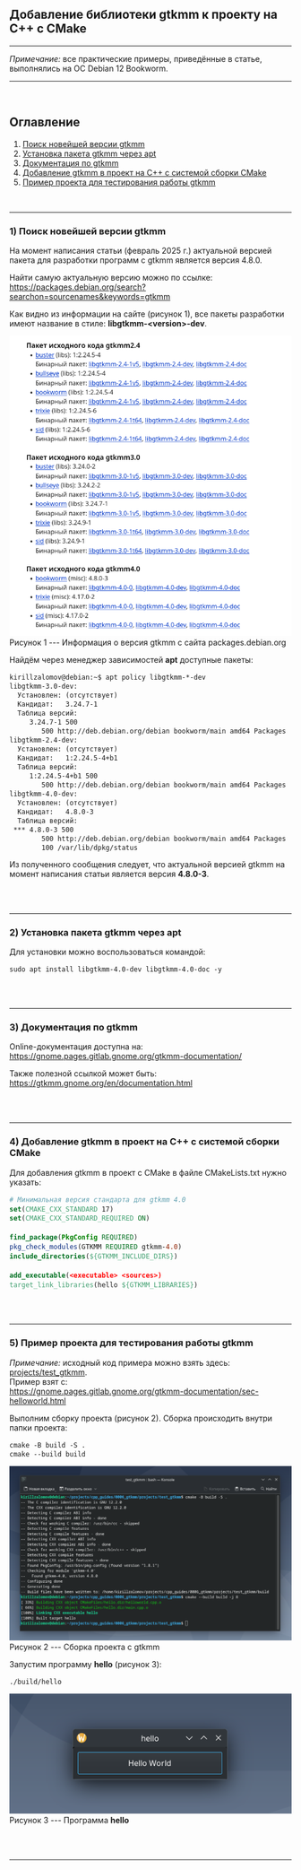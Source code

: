 ## Добавление библиотеки gtkmm к проекту на C++ с CMake  

---

_Примечание:_ все практические примеры, приведённые в статье, выполнялись на ОС Debian 12 Bookworm.  

---

<br>  

## Оглавление

1. [Поиск новейшей версии gtkmm](#сhapter_1)
2. [Установка пакета gtkmm через apt](#сhapter_2)
3. [Документация по gtkmm](#сhapter_3)
4. [Добавление gtkmm в проект на C++ с системой сборки CMake](#сhapter_4)
5. [Пример проекта для тестирования работы gtkmm](#сhapter_5)
<br>  

---

<a name="сhapter_1"></a>
### 1) Поиск новейшей версии gtkmm  

На момент написания статьи (февраль 2025 г.) актуальной версией пакета для разработки программ с gtkmm является версия 4.8.0.  

Найти самую актуальную версию можно по ссылке:  
https://packages.debian.org/search?searchon=sourcenames&keywords=gtkmm  

Как видно из информации на сайте (рисунок 1), все пакеты разработки имеют название в стиле: __libgtkmm-\<version\>-dev__.  

![Информация о версия gtkmm с сайта packages.debian.org](images/1.png)  
Рисунок 1 --- Информация о версия gtkmm с сайта packages.debian.org  

Найдём через менеджер зависимостей __apt__ доступные пакеты:

```console
kirillzalomov@debian:~$ apt policy libgtkmm-*-dev
libgtkmm-3.0-dev:
  Установлен: (отсутствует)
  Кандидат:   3.24.7-1
  Таблица версий:
     3.24.7-1 500
        500 http://deb.debian.org/debian bookworm/main amd64 Packages
libgtkmm-2.4-dev:
  Установлен: (отсутствует)
  Кандидат:   1:2.24.5-4+b1
  Таблица версий:
     1:2.24.5-4+b1 500
        500 http://deb.debian.org/debian bookworm/main amd64 Packages
libgtkmm-4.0-dev:
  Установлен: (отсутствует)
  Кандидат:   4.8.0-3
  Таблица версий:
 *** 4.8.0-3 500
        500 http://deb.debian.org/debian bookworm/main amd64 Packages
        100 /var/lib/dpkg/status
```

Из полученного сообщения следует, что актуальной версией gtkmm на момент написания статьи является версия __4.8.0-3__. 

<br>  
<br>  

---

<a name="сhapter_2"></a>
### 2) Установка пакета gtkmm через apt  

Для установки можно воспользоваться командой:

```console
sudo apt install libgtkmm-4.0-dev libgtkmm-4.0-doc -y
```

<br>  
<br>  

---

<a name="сhapter_3"></a>
### 3) Документация по gtkmm  

Online-документация доступна на:  
https://gnome.pages.gitlab.gnome.org/gtkmm-documentation/  

Также полезной ссылкой может быть:  
https://gtkmm.gnome.org/en/documentation.html  

<br>  
<br>  

---

<a name="сhapter_4"></a>
### 4) Добавление gtkmm в проект на C++ с системой сборки CMake  

Для добавления gtkmm в проект с CMake в файле CMakeLists.txt нужно указать:  

```cmake
# Минимальная версия стандарта для gtkmm 4.0
set(CMAKE_CXX_STANDARD 17)
set(CMAKE_CXX_STANDARD_REQUIRED ON)

find_package(PkgConfig REQUIRED)
pkg_check_modules(GTKMM REQUIRED gtkmm-4.0)
include_directories(${GTKMM_INCLUDE_DIRS})

add_executable(<executable> <sources>)
target_link_libraries(hello ${GTKMM_LIBRARIES})
```

<br>  
<br>  

---

<a name="сhapter_5"></a>
### 5) Пример проекта для тестирования работы gtkmm  

_Примечание:_ исходный код примера можно взять здесь:  
[projects/test_gtkmm](projects/test_gtkmm).  
Пример взят с:  
https://gnome.pages.gitlab.gnome.org/gtkmm-documentation/sec-helloworld.html  

Выполним сборку проекта (рисунок 2). Сборка происходить внутри папки проекта:  

```console
cmake -B build -S .
cmake --build build
```

![Сборка проекта с gtkmm](images/2.png)  
Рисунок 2 --- Сборка проекта с gtkmm  

Запустим программу __hello__ (рисунок 3):  

```console
./build/hello
```

![Программа __hello__](images/3.png)  
Рисунок 3 --- Программа __hello__  

<br>  
<br>  

---

